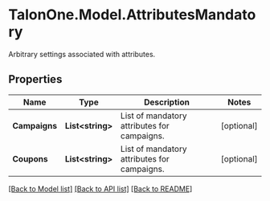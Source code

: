# TalonOne.Model.AttributesMandatory
Arbitrary settings associated with attributes.
## Properties

Name | Type | Description | Notes
------------ | ------------- | ------------- | -------------
**Campaigns** | **List&lt;string&gt;** | List of mandatory attributes for campaigns. | [optional] 
**Coupons** | **List&lt;string&gt;** | List of mandatory attributes for campaigns. | [optional] 

[[Back to Model list]](../README.md#documentation-for-models) [[Back to API list]](../README.md#documentation-for-api-endpoints) [[Back to README]](../README.md)

